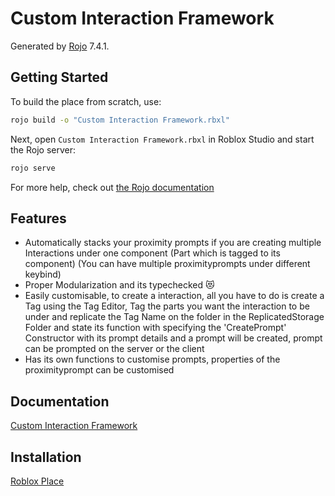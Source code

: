 # Custom Interaction Framework

Generated by [Rojo](https://github.com/rojo-rbx/rojo) 7.4.1.

## Getting Started

To build the place from scratch, use:

```bash
rojo build -o "Custom Interaction Framework.rbxl"
```

Next, open `Custom Interaction Framework.rbxl` in Roblox Studio and start the Rojo server:

```bash
rojo serve
```

For more help, check out [the Rojo documentation](https://rojo.space/docs)

## Features

- Automatically stacks your proximity prompts if you are creating multiple Interactions under one component (Part which is tagged to its component) (You can have multiple proximityprompts under different keybind)
- Proper Modularization and its typechecked :heart_eyes_cat:﻿ 
- Easily customisable, to create a interaction, all you have to do is create a Tag using the Tag Editor, Tag the parts you want the interaction to be under and replicate the Tag Name on the folder in the ReplicatedStorage Folder and state its function with specifying the 'CreatePrompt' Constructor with its prompt details and a prompt will be created, prompt can be prompted on the server or the client
- Has its own functions to customise prompts, properties of the proximityprompt can be customised

## Documentation

[Custom Interaction Framework](https://bluwarerbx.github.io/custom-interaction-framework/)

## Installation

[Roblox Place](https://www.roblox.com/games/16957625098/Custom-Interaction-Framework)
